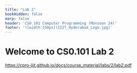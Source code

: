 ```yaml
---
title: "Lab 2"
bookHidden: false
marp: false
header: 'CS0.101 Computer Programming (Monsoon 24)'
footer: '![width:150px](IIIT_Hyderabad_Logo.jpg)'
---
```


# Welcome to CS0.101 Lab 2

https://cpro-iiit.github.io/docs/course_material/labs/2/lab2.pdf
